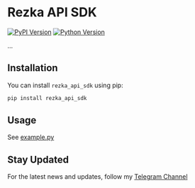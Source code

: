 # Rezka API SDK

[![PyPI Version](https://img.shields.io/pypi/v/rezka_api_sdk.svg)](https://pypi.org/project/rezka_api_sdk/)
[![Python Version](https://img.shields.io/pypi/pyversions/rezka_api_sdk.svg)](https://pypi.org/project/rezka_api_sdk/)

...


## Installation

You can install `rezka_api_sdk` using pip:

```bash
pip install rezka_api_sdk
```


## Usage

See [example.py](example.py)


## Stay Updated

For the latest news and updates, follow my [Telegram Channel](https://t.me/aryn_dev)

